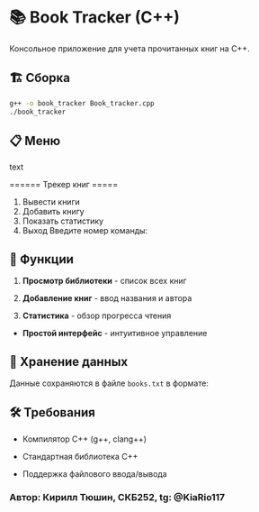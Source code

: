 # 📚 Book Tracker (C++)

Консольное приложение для учета прочитанных книг на C++.

## 🏗️ Сборка

```bash
g++ -o book_tracker Book_tracker.cpp
./book_tracker
```
## 📋 Меню

text

====== Трекер книг =====
1. Вывести книги
2. Добавить книгу  
3. Показать статистику
4. Выход
Введите номер команды:

## 🎯 Функции

1. **Просмотр библиотеки** - список всех книг
    
2. **Добавление книг** - ввод названия и автора
    
3. **Статистика** - обзор прогресса чтения
    
- **Простой интерфейс** - интуитивное управление
    

## 💾 Хранение данных

Данные сохраняются в файле `books.txt` в формате:

## 🛠️ Требования

- Компилятор C++ (g++, clang++)
    
- Стандартная библиотека C++
    
- Поддержка файлового ввода/вывода

### Автор: Кирилл Тюшин, СКБ252, tg: @KiaRio117